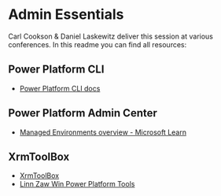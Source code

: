 # Admin Essentials
Carl Cookson & Daniel Laskewitz deliver this session at various conferences. In this readme you can find all resources:

## Power Platform CLI
- [Power Platform CLI docs](https://aka.ms/pac)

## Power Platform Admin Center
- [Managed Environments overview - Microsoft Learn](https://learn.microsoft.com/en-us/power-platform/admin/managed-environment-overview)

## XrmToolBox
- [XrmToolBox](xrmtoolbox.com)
- [Linn Zaw Win Power Platform Tools](https://linnzawwin.blogspot.com/p/tools.html)
